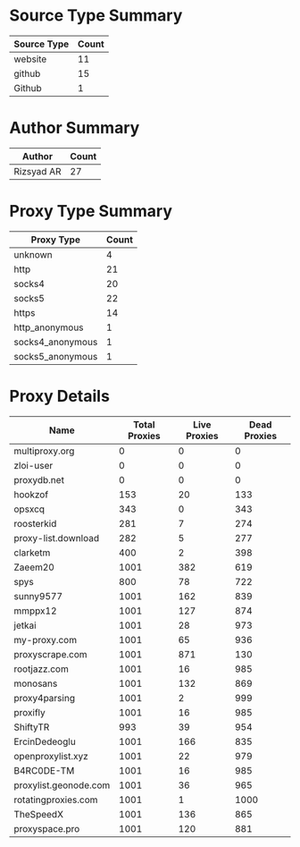 # Source Type Summary

| Source Type | Count |
|-------------|-------|
| website | 11 |
| github | 15 |
| Github | 1 |


# Author Summary

| Author | Count |
|--------|-------|
| Rizsyad AR | 27 |


# Proxy Type Summary

| Proxy Type | Count |
|------------|-------|
| unknown | 4 |
| http | 21 |
| socks4 | 20 |
| socks5 | 22 |
| https | 14 |
| http_anonymous | 1 |
| socks4_anonymous | 1 |
| socks5_anonymous | 1 |


# Proxy Details

| Name | Total Proxies | Live Proxies | Dead Proxies |
|------|---------------|--------------|---------------|
| multiproxy.org | 0 | 0 | 0 |
| zloi-user | 0 | 0 | 0 |
| proxydb.net | 0 | 0 | 0 |
| hookzof | 153 | 20 | 133 |
| opsxcq | 343 | 0 | 343 |
| roosterkid | 281 | 7 | 274 |
| proxy-list.download | 282 | 5 | 277 |
| clarketm | 400 | 2 | 398 |
| Zaeem20 | 1001 | 382 | 619 |
| spys | 800 | 78 | 722 |
| sunny9577 | 1001 | 162 | 839 |
| mmppx12 | 1001 | 127 | 874 |
| jetkai | 1001 | 28 | 973 |
| my-proxy.com | 1001 | 65 | 936 |
| proxyscrape.com | 1001 | 871 | 130 |
| rootjazz.com | 1001 | 16 | 985 |
| monosans | 1001 | 132 | 869 |
| proxy4parsing | 1001 | 2 | 999 |
| proxifly | 1001 | 16 | 985 |
| ShiftyTR | 993 | 39 | 954 |
| ErcinDedeoglu | 1001 | 166 | 835 |
| openproxylist.xyz | 1001 | 22 | 979 |
| B4RC0DE-TM | 1001 | 16 | 985 |
| proxylist.geonode.com | 1001 | 36 | 965 |
| rotatingproxies.com | 1001 | 1 | 1000 |
| TheSpeedX | 1001 | 136 | 865 |
| proxyspace.pro | 1001 | 120 | 881 |
